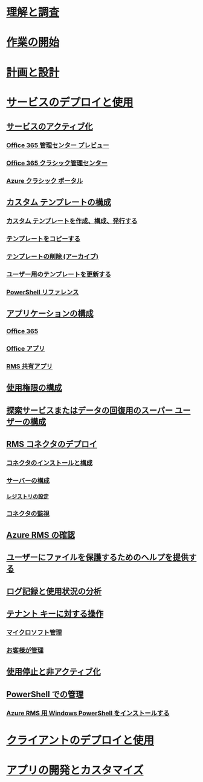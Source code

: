 # [理解と調査](/rights-management/understand-explore/azure-rights-management)
# [作業の開始](/rights-management/get-started/requirements-azure-rms)
# [計画と設計](/rights-management/plan-design/deployment-roadmap)
# [サービスのデプロイと使用](activate-service.md)
## [サービスのアクティブ化](activate-service.md)
### [Office 365 管理センター プレビュー](activate-office365-preview.md)
### [Office 365 クラシック管理センター](activate-office365-classic.md)
### [Azure クラシック ポータル](activate-azure-classic.md)
## [カスタム テンプレートの構成](configure-custom-templates.md)
### [カスタム テンプレートを作成、構成、発行する](create-template.md) 
### [テンプレートをコピーする](copy-template.md)
### [テンプレートの削除 (アーカイブ)](remove-template.md) 
### [ユーザー用のテンプレートを更新する](refresh-templates.md)
### [PowerShell リファレンス](configure-templates-with-powershell.md)
## [アプリケーションの構成](configure-applications.md)
### [Office 365](configure-office365.md)
### [Office アプリ](configure-office-apps.md)
### [RMS 共有アプリ](configure-sharing-app.md)
## [使用権限の構成](configure-usage-rights.md)
## [探索サービスまたはデータの回復用のスーパー ユーザーの構成](configure-super-users.md)
## [RMS コネクタのデプロイ](deploy-rms-connector.md)
### [コネクタのインストールと構成](install-configure-rms-connector.md)
### [サーバーの構成](configure-servers-rms-connector.md)
#### [レジストリの設定](rms-connector-registry-settings.md)
### [コネクタの監視](monitor-rms-connector.md)
## [Azure RMS の確認](verify.md)
## [ユーザーにファイルを保護するためのヘルプを提供する](help-users.md)
## [ログ記録と使用状況の分析](log-analyze-usage.md)
## [テナント キーに対する操作](operations-tenant-key.md)
### [マイクロソフト管理](operations-microsoft-managed-tenant-key.md)
### [お客様が管理](operations-customer-managed-tenant-key.md)
## [使用停止と非アクティブ化](decommission-deactivate.md)
## [PowerShell での管理](administer-powershell.md)
### [Azure RMS 用 Windows PowerShell をインストールする](install-powershell.md)
# [クライアントのデプロイと使用](/rights-management/rms-client/use-client)
# [アプリの開発とカスタマイズ](/rights-management/develop/developers-guide)


<!--HONumber=Jun16_HO4-->


